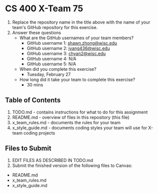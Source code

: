 # CS 400 X-Team 75

1. Replace the repository name in the title above with the name of your team's GitHub repository for this exercise.
2. Answer these questions
   * What are the GitHub usernames of your team members?
       * GitHub username 1: shawn.zhong@wisc.edu
       * GitHub username 2: jyang436@wisc.edu
       * GitHub username 3: chyan2@wisc.edu
       * GitHub username 4: N/A
       * GitHub username 5: N/A
   * When did you complete this exercise? 
       * Tuesday, February 27
   * How long did it take your team to complete this exercise? 
       * 30 mins

## Table of Contents

1. TODO.md - contains instructions for what to do for this assignment
2. README.md - overview of files in this repository (this file)
3. x_team_rules.md - documents the rules for your team
4. x_style_guide.md - documents coding styles your team will use for X-team coding projects

## Files to Submit

1. EDIT FILES AS DESCRIBED IN TODO.md
2. Submit the finished version of the following files to Canvas:

* README.md
* x_team_rules.md
* x_style_guide.md
